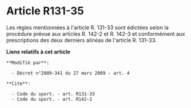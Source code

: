 # Article R131-35

Les règles mentionnées à l'article R. 131-33 sont édictées selon la procédure prévue aux articles R. 142-2 et R. 142-3 et
conformément aux prescriptions des deux derniers alinéas de l'article R. 131-33.

**Liens relatifs à cet article**

	**Modifié par**:

	  - Décret n°2009-341 du 27 mars 2009 - art. 4

	**Cite**:

	  - Code du sport. - art. R131-33
	  - Code du sport. - art. R142-2
